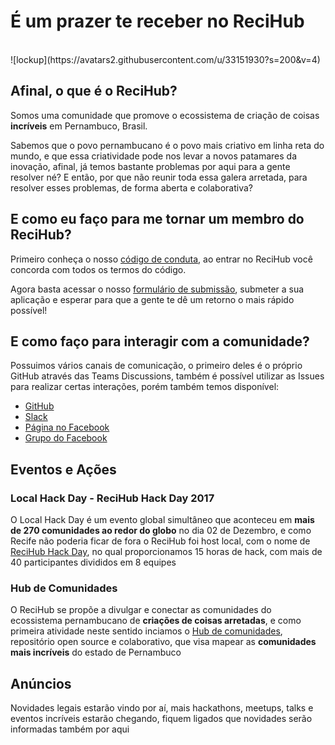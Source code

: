 # É um prazer te receber no ReciHub

<br>
![lockup](https://avatars2.githubusercontent.com/u/33151930?s=200&v=4)

## Afinal, o que é o ReciHub?

Somos uma comunidade que promove o ecossistema de criação de coisas **incríveis** em Pernambuco, Brasil.

Sabemos que o povo pernambucano é o povo mais criativo em linha reta do mundo, e que essa criatividade pode nos levar a novos patamares da inovação, afinal, já temos bastante problemas por aqui para a gente resolver né? E então, por que não reunir toda essa galera arretada, para resolver esses problemas, de forma aberta e colaborativa? 

## E como eu faço para me tornar um membro do ReciHub?

Primeiro conheça o nosso [código de conduta](https://github.com/ReciHub/BoasVindas/blob/master/C%C3%B3digo%20de%20Conduta.md), ao entrar no ReciHub você concorda com todos os termos do código.

Agora basta acessar o nosso [formulário de submissão](https://recihub.github.io/inscreva-se/), submeter a sua aplicação e esperar para que a gente te dê um retorno o mais rápido possível!

## E como faço para interagir com a comunidade?

Possuimos vários canais de comunicação, o primeiro deles é o próprio GitHub através das Teams Discussions, também é possível utilizar as Issues para realizar certas interações, porém também temos disponível:
- [GitHub](https://github.com/ReciHub/BoasVindas)
- [Slack](https://recihub.slack.com/join/shared_invite/enQtMjcxMDA3NDUzNTg3LTk5NzIzYmM2Y2QwMzQ5NGY5NDFmNmNlNzVkNzRjNTYwMTk3M2E0OWRkYzA1MmY1MjA2MThhZTUzNDVkZDBlMzU)
- [Página no Facebook](https://facebook.com/recihub/)
- [Grupo do Facebook](https://www.facebook.com/groups/153306045298627/)

## Eventos e Ações

### Local Hack Day - ReciHub Hack Day 2017

O Local Hack Day é um evento global simultâneo que aconteceu em **mais de 270 comunidades ao redor do globo** no dia 02 de Dezembro, e como Recife não poderia ficar de fora o ReciHub foi host local, com o nome de [ReciHub Hack Day](https://splashthat.com/sites/view/localhackday-3ff1.splashthat.com), no qual proporcionamos 15 horas de hack, com mais de 40 participantes divididos em 8 equipes

### Hub de Comunidades

O ReciHub se propõe a divulgar e conectar as comunidades do ecossistema pernambucano de **criações de coisas arretadas**, e como primeira atividade neste sentido inciamos o [Hub de comunidades](https://github.com/ReciHub/Hub-de-Comunidades), repositório open source e colaborativo, que visa mapear as **comunidades mais incríveis** do estado de Pernambuco

## Anúncios

Novidades legais estarão vindo por aí, mais hackathons, meetups, talks e eventos incríveis estarão chegando, fiquem ligados que novidades serão informadas também por aqui
